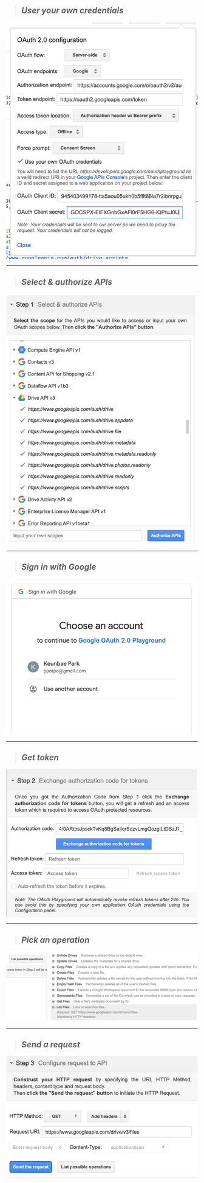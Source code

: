 > ## _User your own credentials_

<img src="use-your-own-credentials.png" />

---

> ## _Select & authorize APIs_

<img src="authorize-api.png" />

---

> ## _Sign in with Google_

<img src="sign-in-with-google.png" />

---

> ## _Get token_

<img src="get-token.png" />

---

> ## _Pick an operation_

<img src="pick-operation.png" />

---

> ## _Send a request_

<img src="send-request.png" />
